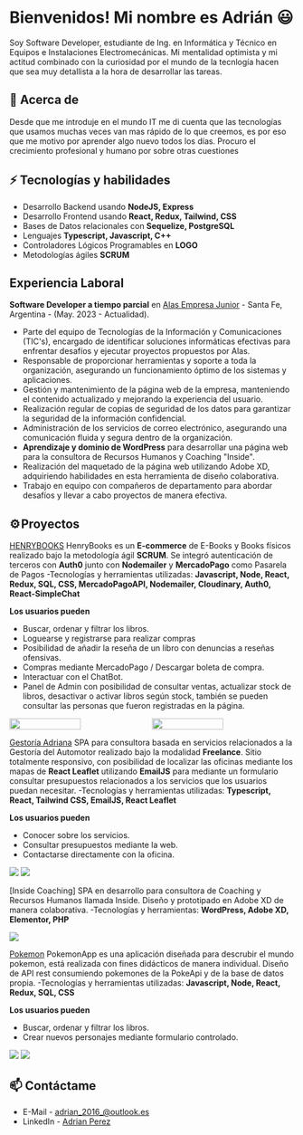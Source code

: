 # Bienvenidos! Mi nombre es Adrián 😃
Soy Software Developer, estudiante de Ing. en Informática y Técnico en Equipos e Instalaciones Electromecánicas. Mi mentalidad optimista y mi actitud combinado con la curiosidad por el mundo de la tecnlogía hacen que sea muy detallista a la hora de desarrollar las tareas.


## 🧐 Acerca de
Desde que me introduje en el mundo IT me di cuenta que las tecnologías que usamos muchas veces van mas rápido de lo que creemos, es por eso que me motivo por aprender algo nuevo todos los días. Procuro el crecimiento profesional y humano por sobre otras cuestiones

## ⚡ Tecnologías y habilidades
- Desarrollo Backend usando **NodeJS, Express**
- Desarrollo Frontend usando **React, Redux, Tailwind, CSS**
- Bases de Datos relacionales con **Sequelize, PostgreSQL**
- Lenguajes **Typescript, Javascript, C++**
- Controladores Lógicos Programables en **LOGO**
- Metodologías ágiles **SCRUM**

## Experiencia Laboral
**Software Developer a tiempo parcial** en [Alas Empresa Junior](https://www.alasempresajunior.com.ar/) - Santa Fe, Argentina - (May. 2023 - Actualidad).

- Parte del equipo de Tecnologías de la Información y Comunicaciones (TIC's), encargado de identificar soluciones informáticas efectivas para enfrentar desafíos y ejecutar proyectos propuestos por Alas.
- Responsable de proporcionar herramientas y soporte a toda la organización, asegurando un funcionamiento óptimo de los sistemas y aplicaciones.
- Gestión y mantenimiento de la página web de la empresa, manteniendo el contenido actualizado y mejorando la experiencia del usuario.
- Realización regular de copias de seguridad de los datos para garantizar la seguridad de la información confidencial.
- Administración de los servicios de correo electrónico, asegurando una comunicación fluida y segura dentro de la organización.
- **Aprendizaje y dominio de WordPress** para desarrollar una página web para la consultora de Recursos Humanos y Coaching "Inside".
- Realización del maquetado de la página web utilizando Adobe XD, adquiriendo habilidades en esta herramienta de diseño colaborativa.
- Trabajo en equipo con compañeros de departamento para abordar desafíos y llevar a cabo proyectos de manera efectiva.

## ⚙️ Proyectos
[HENRYBOOKS](https://github.com/adrian4058/HenryBooks) 
HenryBooks es un **E-commerce** de E-Books y Books físicos realizado bajo la metodología ágil **SCRUM**.
Se integró autenticación de terceros con **Auth0** junto con **Nodemailer** y **MercadoPago** como Pasarela de Pagos
-Tecnologías y herramientas utilizadas: **Javascript, Node, React, Redux, SQL, CSS, MercadoPagoAPI, Nodemailer, Cloudinary, Auth0, React-SimpleChat**

**Los usuarios pueden**
- Buscar, ordenar y filtrar los libros.
- Loguearse y registrarse para realizar compras
- Posibilidad de añadir la reseña de un libro con denuncias a reseñas ofensivas.
- Compras mediante MercadoPago / Descargar boleta de compra.
- Interactuar con el ChatBot.
- Panel de Admin con posibilidad de consultar ventas, actualizar stock de libros, desactivar o activar libros según stock, también se pueden consultar las personas que fueron registradas en la página.

<div style="display:flex;">
<img src="https://i.postimg.cc/13xcX5G3/HB.png" width="50%" height="50%">
<img src="https://i.postimg.cc/mgQ3HfjN/HB2.png" width="50%" height="50%">
</div>

[Gestoría Adriana](https://github.com/adrian4058/Gestoria)
SPA para consultora basada en servicios relacionados a la Gestoría del Automotor realizado bajo la modalidad **Freelance**.
Sitio totalmente responsivo, con posibilidad de localizar las oficinas mediante los mapas de **React Leaflet** utilizando **EmailJS** para mediante un formulario consultar presupuestos relacionados a los servicios que los usuarios puedan necesitar.
-Tecnologías y herramientas utilizadas: **Typescript, React, Tailwind CSS, EmailJS, React Leaflet**

**Los usuarios pueden**
- Conocer sobre los servicios.
- Consultar presupuestos mediante la web.
- Contactarse directamente con la oficina.

<img src="https://i.postimg.cc/VvdBrJZd/Gestoria.png">
<img src="https://i.postimg.cc/Kjw7nmCQ/Gestoria2.png">

[Inside Coaching]
SPA en desarrollo para consultora de Coaching y Recursos Humanos llamada Inside.
Diseño y prototipado en Adobe XD de manera colaborativa.
-Tecnologías y herramientas: **WordPress, Adobe XD, Elementor, PHP**

<img src="https://i.postimg.cc/PfRMGMNZ/Inside.png">

[Pokemon](https://github.com/adrian4058/ProyectoPokemon)
PokemonApp es una aplicación diseñada para descrubir el mundo pokemon, está realizada con fines didácticos de manera individual.
Diseño de API rest consumiendo pokemones de la PokeApi y de la base de datos propia.
-Tecnologías y herramientas utilizadas: **Javascript, Node, React, Redux, SQL, CSS**

**Los usuarios pueden**
- Buscar, ordenar y filtrar los libros.
- Crear nuevos personajes mediante formulario controlado.

<img src="https://i.postimg.cc/TPfVj7H8/pokemonapp.png">
<img src="https://i.postimg.cc/FskVhJJ6/pokemonapp2.png">

## 📫 Contáctame
- E-Mail - [adrian_2016_@outlook.es](mailto:adrian_2016_@outlook.es)
- LinkedIn - [Adrian Perez](https://linkedin.com/in/adrian4058)


<!--
**adrian4058/adrian4058** is a ✨ _special_ ✨ repository because its `README.md` (this file) appears on your GitHub profile.

Here are some ideas to get you started:

- 🔭 I’m currently working on ...
- 🌱 I’m currently learning ...
- 👯 I’m looking to collaborate on ...
- 🤔 I’m looking for help with ...
- 💬 Ask me about ...
- 📫 How to reach me: ...
- 😄 Pronouns: ...
- ⚡ Fun fact: ...
-->
